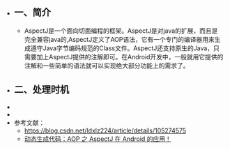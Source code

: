 - ## 一、简介
	- AspectJ是一个面向切面编程的框架。AspectJ是对java的扩展，而且是完全兼容java的,AspectJ定义了AOP语法，它有一个专门的编译器用来生成遵守Java字节编码规范的Class文件。AspectJ还支持原生的Java，只需要加上AspectJ提供的注解即可。在Android开发中，一般就用它提供的注解和一些简单的语法就可以实现绝大部分功能上的需求了。
- ## 二、处理时机
-
-
- 参考文献：
	- https://blog.csdn.net/ldxlz224/article/details/105274575
	- [动态生成代码：AOP 之 AspectJ 在 Android 的应用！](https://blog.csdn.net/plokmju88/article/details/119583286)